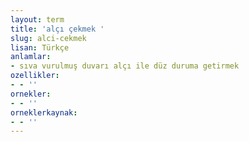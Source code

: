 ```yaml
---
layout: term
title: 'alçı çekmek '
slug: alci-cekmek
lisan: Türkçe
anlamlar:
- sıva vurulmuş duvarı alçı ile düz duruma getirmek
ozellikler:
- - ''
ornekler:
- - ''
orneklerkaynak:
- - ''
---
```

